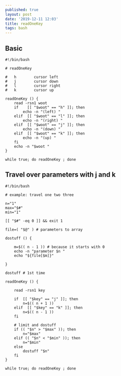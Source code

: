 ```yaml
---
published: true
layout: post
date: '2019-12-11 12:03'
title: readOneKey
tags: bash 
---
```

## Basic

    #!/bin/bash

    # readOneKey

    #   h        cursor left
    #   j        cursor down
    #   l        cursor right
    #   k        cursor up

    readOneKey () {
        read -rsn1 woot
        if    [[ "$woot" == "h" ]]; then
            echo -n "(left) "
        elif  [[ "$woot" == "l" ]]; then
            echo -n "(right) "
        elif  [[ "$woot" == "j" ]]; then
            echo -n "(down) "
        elif  [[ "$woot" == "k" ]]; then
            echo -n "(up) "    
        fi
        echo -n "$woot "
    }

    while true; do readOneKey ; done

## Travel over parameters with j and k

    #!/bin/bash
    
    # example: travel one two three

    n="1"
    max="$#"
    min="1"

    [[ "$#" -eq 0 ]] && exit 1

    file=( "$@" ) # parameters to array

    dostuff () {
        
        m=$(( n - 1 )) # because it starts with 0
        echo -n "parameter $n "
        echo "${file[$m]}"

    }

    dostuff # 1st time

    readOneKey () {
        
        read -rsn1 key
        
        if  [[ "$key" == "j" ]]; then
            n=$(( n + 1 ))
        elif  [[ "$key" == "k" ]]; then
            n=$(( n - 1 ))  
        fi
          
        # limit and dostuff
        if (( "$n" > "$max" )); then
            n="$max"
        elif (( "$n" < "$min" )); then
            n="$min"
        else
            dostuff "$n"
        fi
    }

    while true; do readOneKey ; done
